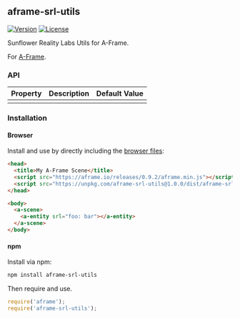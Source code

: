 ## aframe-srl-utils

[![Version](http://img.shields.io/npm/v/aframe-srl-utils.svg?style=flat-square)](https://npmjs.org/package/aframe-srl-utils)
[![License](http://img.shields.io/npm/l/aframe-srl-utils.svg?style=flat-square)](https://npmjs.org/package/aframe-srl-utils)

Sunflower Reality Labs Utils for A-Frame.

For [A-Frame](https://aframe.io).

### API

| Property | Description | Default Value |
| -------- | ----------- | ------------- |
|          |             |               |

### Installation

#### Browser

Install and use by directly including the [browser files](dist):

```html
<head>
  <title>My A-Frame Scene</title>
  <script src="https://aframe.io/releases/0.9.2/aframe.min.js"></script>
  <script src="https://unpkg.com/aframe-srl-utils@1.0.0/dist/aframe-srl-utils.min.js"></script>
</head>

<body>
  <a-scene>
    <a-entity srl="foo: bar"></a-entity>
  </a-scene>
</body>
```

#### npm

Install via npm:

```bash
npm install aframe-srl-utils
```

Then require and use.

```js
require('aframe');
require('aframe-srl-utils');
```

